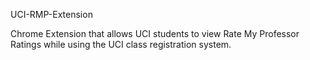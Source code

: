 UCI-RMP-Extension

Chrome Extension that allows UCI students to view Rate My Professor Ratings while using the UCI class registration system.
